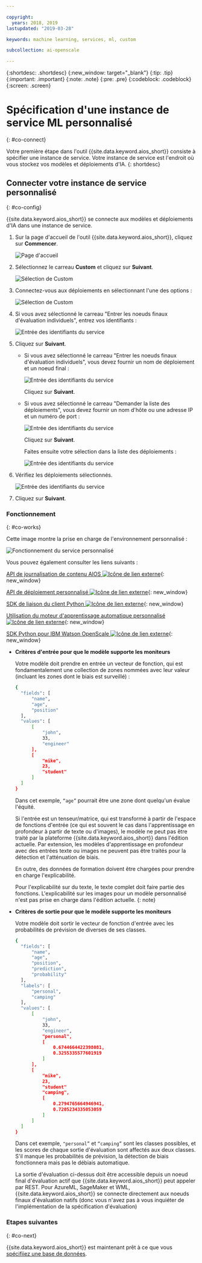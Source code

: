 ```yaml
---

copyright:
  years: 2018, 2019
lastupdated: "2019-03-28"

keywords: machine learning, services, ml, custom 

subcollection: ai-openscale

---
```


{:shortdesc: .shortdesc}
{:new_window: target="_blank"}
{:tip: .tip}
{:important: .important}
{:note: .note}
{:pre: .pre}
{:codeblock: .codeblock}
{:screen: .screen}

# Spécification d'une instance de service ML personnalisé
{: #co-connect}

Votre première étape dans l'outil {{site.data.keyword.aios_short}} consiste à spécifier une instance de service.
Votre instance de service est l'endroit où vous stockez vos modèles et déploiements d'IA.
{: shortdesc}

## Connecter votre instance de service personnalisé
{: #co-config}

{{site.data.keyword.aios_short}} se connecte aux modèles et déploiements d'IA dans une instance de service.

1.  Sur la page d'accueil de l'outil {{site.data.keyword.aios_short}}, cliquez sur **Commencer**.

    ![Page d'accueil](images/gs-config-start.png)

2.  Sélectionnez le carreau **Custom** et cliquez sur **Suivant**.

    ![Sélection de Custom](images/connect-custom.png)

3.  Connectez-vous aux déploiements en sélectionnant l'une des options :

    ![Sélection de Custom](images/connect-custom-deploy.png)

4.  Si vous avez sélectionné le carreau "Entrer les noeuds finaux d'évaluation individuels", entrez vos identifiants :

    ![Entrée des identifiants du service](images/connect-custom-cred.png)

5.  Cliquez sur **Suivant**.

    - Si vous avez sélectionné le carreau "Entrer les noeuds finaux d'évaluation individuels", vous devez fournir un nom de déploiement et un noeud final :

      ![Entrée des identifiants du service](images/connect-custom-endpoint.png)

      Cliquez sur **Suivant**.

    - Si vous avez sélectionné le carreau "Demander la liste des déploiements", vous devez fournir un nom d'hôte ou une adresse IP et un numéro de port :

      ![Entrée des identifiants du service](images/connect-custom-apiendpoint.png)

      Cliquez sur **Suivant**.

      Faites ensuite votre sélection dans la liste des déploiements :

      ![Entrée des identifiants du service](images/connect-custom-apiendpoint2.png)

6.  Vérifiez les déploiements sélectionnés.

    ![Entrée des identifiants du service](images/connect-custom-deploy2.png)

7.  Cliquez sur **Suivant**.

### Fonctionnement
{: #co-works}

Cette image montre la prise en charge de l'environnement personnalisé :

![Fonctionnement du service personnalisé](images/custom-how-works.png)

Vous pouvez également consulter les liens suivants :

[API de journalisation de contenu AIOS
![Icône de lien externe](../../icons/launch-glyph.svg "Icône de lien externe")](https://{DomainName}/apidocs/ai-openscale#publish-scoring-payload){: new_window}

[API de déploiement personnalisé
![Icône de lien externe](../../icons/launch-glyph.svg "Icône de lien externe")](https://aiopenscale-custom-deployement-spec.mybluemix.net/){: new_window}

[SDK de liaison du client Python
![Icône de lien externe](../../icons/launch-glyph.svg "Icône de lien externe")](http://ai-openscale-python-client.mybluemix.net/#bindings){: new_window}

[Utilisation du moteur d'apprentissage automatique personnalisé
![Icône de lien externe](../../icons/launch-glyph.svg "Icône de lien externe")](https://github.com/pmservice/ai-openscale-tutorials/blob/master/notebooks/AI%20OpenScale%20and%20Custom%20ML%20Engine.ipynb){: new_window}

[SDK Python pour IBM Watson OpenScale
![Icône de lien externe](../../icons/launch-glyph.svg "Icône de lien externe")](https://pypi.org/project/ibm-ai-openscale/){: new_window}

- **Critères d'entrée pour que le modèle supporte les moniteurs**

  Votre modèle doit prendre en entrée un vecteur de fonction, qui est fondamentalement une collection de zones nommées avec leur valeur
(incluant les zones dont le biais est surveillé) :

  ```bash
  {
    "fields": [
        "name",
        "age",
        "position"
    ],
    "values": [
        [
            "john",
            33,
            "engineer"
        ],
        [
            "mike",
            23,
            "student"
        ]
    ]
  }
  ```

  Dans cet exemple, `“age”` pourrait être une zone dont quelqu'un évalue l'équité.

  Si l'entrée est un tenseur/matrice,
qui est transformé à partir de l'espace de fonctions d'entrée
(ce qui est souvent le cas dans l'apprentissage en profondeur à partir de texte ou d'images),
le modèle ne peut pas être traité par la plateforme {{site.data.keyword.aios_short}} dans l'édition actuelle.
Par extension, les modèles d'apprentissage en profondeur avec des entrées texte ou images ne peuvent pas être traités pour la détection et l'atténuation de biais.

  En outre, des données de formation doivent être chargées pour prendre en charge l'explicabilité.

  Pour l'explicabilité sur du texte, le texte complet doit faire partie des fonctions.
L'explicabilité sur les images pour un modèle personnalisé n'est pas prise en charge dans l'édition actuelle.
  {: note}

- **Critères de sortie pour que le modèle supporte les moniteurs**

  Votre modèle doit sortir le vecteur de fonction d'entrée avec les probabilités de prévision de diverses de ses classes.

  ```bash
  {
    "fields": [
        "name",
        "age",
        "position",
        "prediction",
        "probability"
    ],
    "labels": [
        "personal",
        "camping"
    ],
    "values": [
        [
            "john",
            33,
            "engineer",
            "personal",
            [
                0.6744664422398081,
                0.3255335577601919
            ]
        ],
        [
            "mike",
            23,
            "student"
            "camping",
            [
                0.2794765664946941,
                0.7205234335053059
            ]
        ]
    ]
  }
  ```

  Dans cet exemple, `"personal”` et `“camping”` sont les classes possibles,
et les scores de chaque sortie d'évaluation sont affectés aux deux classes.
S'il manque les probabilités de prévision, la détection de biais fonctionnera mais pas le débiais automatique.

  La sortie d'évaluation ci-dessus doit être accessible depuis un noeud final d'évaluation actif
que {{site.data.keyword.aios_short}} peut appeler par REST.
Pour AzureML, SageMaker et WML, {{site.data.keyword.aios_short}} se connecte directement aux noeuds finaux d'évaluation natifs
(donc vous n'avez pas à vous inquiéter de l'implémentation de la spécification d'évaluation)

### Etapes suivantes
{: #co-next}

{{site.data.keyword.aios_short}} est maintenant prêt
à ce que vous [spécifiiez une base de données](/docs/services/ai-openscale?topic=ai-openscale-connect-db).

